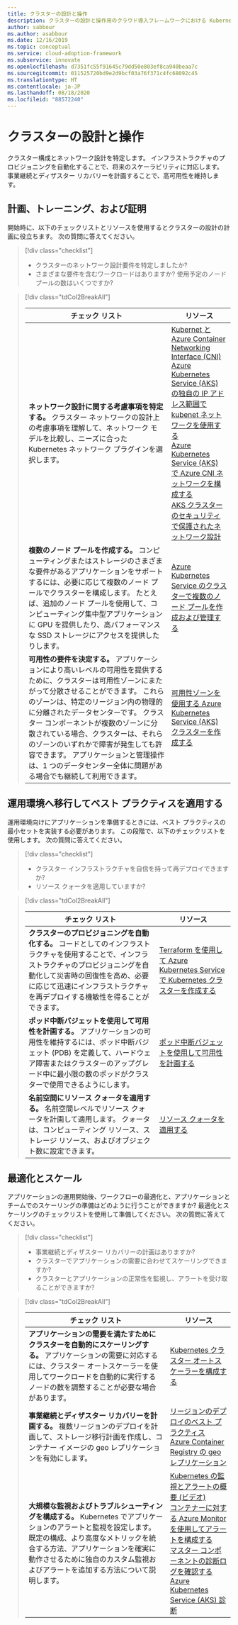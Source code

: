 ```yaml
---
title: クラスターの設計と操作
description: クラスターの設計と操作用のクラウド導入フレームワークにおける Kubernetes について説明します。
author: sabbour
ms.author: asabbour
ms.date: 12/16/2019
ms.topic: conceptual
ms.service: cloud-adoption-framework
ms.subservice: innovate
ms.openlocfilehash: d7351fc55f91645c79dd50e803ef8ca940beaa7c
ms.sourcegitcommit: 011525720bd9e2d9bcf03a76f371c4fc68092c45
ms.translationtype: HT
ms.contentlocale: ja-JP
ms.lasthandoff: 08/18/2020
ms.locfileid: "88572240"
---
```

<!-- cSpell:ignore asabbour sabbour autoscaler PDBs -->

# <a name="cluster-design-and-operations"></a>クラスターの設計と操作

クラスター構成とネットワーク設計を特定します。 インフラストラクチャのプロビジョニングを自動化することで、将来のスケーラビリティに対応します。 事業継続とディザスター リカバリーを計画することで、高可用性を維持します。

## <a name="plan-train-and-proof"></a>計画、トレーニング、および証明

開始時に、以下のチェックリストとリソースを使用するとクラスターの設計の計画に役立ちます。 次の質問に答えてください。

<!-- markdownlint-disable MD033 -->

> [!div class="checklist"]
>
> - クラスターのネットワーク設計要件を特定しましたか?
> - さまざまな要件を含むワークロードはありますか? 使用予定のノード プールの数はいくつですか?

<!-- -->

> [!div class="tdCol2BreakAll"]
>
> | チェック リスト  | リソース |
> |------------------------------------------------------------------|-----------------------------------------------------------------|
> | **ネットワーク設計に関する考慮事項を特定する。** クラスター ネットワークの設計上の考慮事項を理解して、ネットワーク モデルを比較し、ニーズに合った Kubernetes ネットワーク プラグインを選択します。    | [Kubernet と Azure Container Networking Interface (CNI)](/azure/aks/concepts-network#azure-virtual-networks) <br> [Azure Kubernetes Service (AKS) の独自の IP アドレス範囲で kubenet ネットワークを使用する](/azure/aks/configure-kubenet) <br> [Azure Kubernetes Service (AKS) で Azure CNI ネットワークを構成する](/azure/aks/configure-azure-cni) <br> [AKS クラスターのセキュリティで保護されたネットワーク設計](https://github.com/azure/sg-aks-workshop/blob/master/cluster-design/NetworkDesign.md) |
> | **複数のノード プールを作成する。** コンピューティングまたはストレージのさまざまな要件があるアプリケーションをサポートするには、必要に応じて複数のノード プールでクラスターを構成します。 たとえば、追加のノード プールを使用して、コンピューティング集中型アプリケーションに GPU を提供したり、高パフォーマンスな SSD ストレージにアクセスを提供したりします。   | [Azure Kubernetes Service のクラスターで複数のノード プールを作成および管理する](/azure/aks/use-multiple-node-pools) |
> | **可用性の要件を決定する。** アプリケーションにより高いレベルの可用性を提供するために、クラスターは可用性ゾーンにまたがって分散させることができます。 これらのゾーンは、特定のリージョン内の物理的に分離されたデータセンターです。 クラスター コンポーネントが複数のゾーンに分散されている場合、クラスターは、それらのゾーンのいずれかで障害が発生しても許容できます。 アプリケーションと管理操作は、1 つのデータセンター全体に問題がある場合でも継続して利用できます。   | [可用性ゾーンを使用する Azure Kubernetes Service (AKS) クラスターを作成する](/azure/aks/availability-zones) |

## <a name="go-to-production-and-apply-best-practices"></a>運用環境へ移行してベスト プラクティスを適用する

運用環境向けにアプリケーションを準備するときには、ベスト プラクティスの最小セットを実装する必要があります。 この段階で、以下のチェックリストを使用します。 次の質問に答えてください。

> [!div class="checklist"]
>
> - クラスター インフラストラクチャを自信を持って再デプロイできますか?
> - リソース クォータを適用していますか?

<!-- -->

> [!div class="tdCol2BreakAll"]
>
> | チェック リスト  | リソース |
> |---|---|
> | **クラスターのプロビジョニングを自動化する。** コードとしてのインフラストラクチャを使用することで、インフラストラクチャのプロビジョニングを自動化して災害時の回復性を高め、必要に応じて迅速にインフラストラクチャを再デプロイする機敏性を得ることができます。 | [Terraform を使用して Azure Kubernetes Service で Kubernetes クラスターを作成する](/azure/terraform/terraform-create-k8s-cluster-with-tf-and-aks) |
> | **ポッド中断バジェットを使用して可用性を計画する。** アプリケーションの可用性を維持するには、ポッド中断バジェット (PDB) を定義して、ハードウェア障害またはクラスターのアップグレード中に最小限の数のポッドがクラスターで使用できるようにします。 | [ポッド中断バジェットを使用して可用性を計画する](/azure/aks/operator-best-practices-scheduler#plan-for-availability-using-pod-disruption-budgets) |
> | **名前空間にリソース クォータを適用する。** 名前空間レベルでリソース クォータを計画して適用します。 クォータは、コンピューティング リソース、ストレージ リソース、およびオブジェクト数に設定できます。 | [リソース クォータを適用する](/azure/aks/operator-best-practices-scheduler#enforce-resource-quotas) |

## <a name="optimize-and-scale"></a>最適化とスケール

アプリケーションの運用開始後、ワークフローの最適化と、アプリケーションとチームでのスケーリングの準備はどのように行うことができますか? 最適化とスケーリングのチェックリストを使用して準備してください。 次の質問に答えてください。

> [!div class="checklist"]
>
> - 事業継続とディザスター リカバリーの計画はありますか?
> - クラスターでアプリケーションの需要に合わせてスケーリングできますか?
> - クラスターとアプリケーションの正常性を監視し、アラートを受け取ることができますか?

<!-- -->

> [!div class="tdCol2BreakAll"]
>
> | チェック リスト  | リソース |
> |------------------------------------------------------------------|-----------------------------------------------------------------|
> | **アプリケーションの需要を満たすためにクラスターを自動的にスケーリングする。** アプリケーションの需要に対応するには、クラスター オートスケーラーを使用してワークロードを自動的に実行するノードの数を調整することが必要な場合があります。 | [Kubernetes クラスター オートスケーラーを構成する](/azure/aks/cluster-autoscaler)    |
> | **事業継続とディザスター リカバリーを計画する。** 複数リージョンのデプロイを計画して、ストレージ移行計画を作成し、コンテナー イメージの geo レプリケーションを有効にします。 | [リージョンのデプロイのベスト プラクティス](/azure/aks/operator-best-practices-multi-region) <br> [Azure Container Registry の geo レプリケーション](/azure/container-registry/container-registry-geo-replication)  |
> | **大規模な監視およびトラブルシューティングを構成する。** Kubernetes でアプリケーションのアラートと監視を設定します。 既定の構成、より高度なメトリックを統合する方法、アプリケーションを確実に動作させるために独自のカスタム監視およびアラートを追加する方法について説明します。 | [Kubernetes の監視とアラートの概要 (ビデオ)](https://www.youtube.com/watch?v=W7aN_z-cyUw&list=PLLasX02E8BPCrIhFrc_ZiINhbRkYMKdPT&index=16) <br> [コンテナーに対する Azure Monitor を使用してアラートを構成する](/azure/azure-monitor/insights/container-insights-overview) <br> [マスター コンポーネントの診断ログを確認する](/azure/aks/view-master-logs) <br> [Azure Kubernetes Service (AKS) 診断](/azure/aks/concepts-diagnostics)    |
